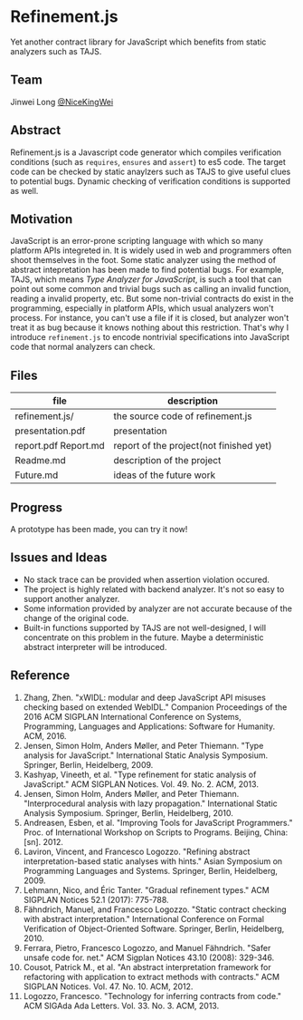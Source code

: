 # Refinement.js 


Yet another contract library for JavaScript which benefits from static analyzers such as TAJS.


## Team

Jinwei Long [@NiceKingWei](https://github.com/NiceKingWei)

## Abstract

Refinement.js is a Javascript code generator which compiles verification conditions (such as `requires`, `ensures` and `assert`) to es5 code. The target code can be checked by static anaylzers such as TAJS to give useful clues to potential bugs. Dynamic checking of verification conditions is supported as well.

## Motivation

JavaScript is an error-prone scripting language with which so many platform APIs integreted in. It is widely used in web and programmers often shoot themselves in the foot. Some static analyzer using the method of abstract intepretation has been made to find potential bugs. For example, TAJS, which means *Type Analyzer for JavaScript*, is such a tool that can point out some common and trivial bugs such as calling an invalid function, reading a invalid property, etc. But some non-trivial contracts do exist in the programming, especially in platform APIs, which usual analyzers won't process. For instance, you can't use a file if it is closed, but analyzer won't treat it as bug because it knows nothing about this restriction. That's why I introduce `refinement.js` to encode nontrivial specifications into JavaScript code that normal analyzers can check.

## Files

|file|description|
|------|---------|
|refinement.js/ | the source code of refinement.js|
|presentation.pdf | presentation|
|report.pdf Report.md | report of the project(not finished yet)|
|Readme.md | description of the project|
|Future.md | ideas of the future work|

## Progress

A prototype has been made, you can try it now!


## Issues and Ideas

* No stack trace can be provided when assertion violation occured.
* The project is highly related with backend analyzer. It's not so easy to support another analyzer.
* Some information provided by analyzer are not accurate because of the change of the original code.
* Built-in functions supported by TAJS are not well-designed, I will concentrate on this problem in the future. Maybe a deterministic abstract interpreter will be introduced.

## Reference

1. Zhang, Zhen. "xWIDL: modular and deep JavaScript API misuses checking based on extended WebIDL." Companion Proceedings of the 2016 ACM SIGPLAN International Conference on Systems, Programming, Languages and Applications: Software for Humanity. ACM, 2016.
1. Jensen, Simon Holm, Anders Møller, and Peter Thiemann. "Type analysis for JavaScript." International Static Analysis Symposium. Springer, Berlin, Heidelberg, 2009.
1. Kashyap, Vineeth, et al. "Type refinement for static analysis of JavaScript." ACM SIGPLAN Notices. Vol. 49. No. 2. ACM, 2013.
1. Jensen, Simon Holm, Anders Møller, and Peter Thiemann. "Interprocedural analysis with lazy propagation." International Static Analysis Symposium. Springer, Berlin, Heidelberg, 2010.
1. Andreasen, Esben, et al. "Improving Tools for JavaScript Programmers." Proc. of International Workshop on Scripts to Programs. Beijing, China:[sn]. 2012.
2. Laviron, Vincent, and Francesco Logozzo. "Refining abstract interpretation-based static analyses with hints." Asian Symposium on Programming Languages and Systems. Springer, Berlin, Heidelberg, 2009.
1. Lehmann, Nico, and Éric Tanter. "Gradual refinement types." ACM SIGPLAN Notices 52.1 (2017): 775-788.
1. Fähndrich, Manuel, and Francesco Logozzo. "Static contract checking with abstract interpretation." International Conference on Formal Verification of Object-Oriented Software. Springer, Berlin, Heidelberg, 2010.
1. Ferrara, Pietro, Francesco Logozzo, and Manuel Fähndrich. "Safer unsafe code for. net." ACM Sigplan Notices 43.10 (2008): 329-346.
1. Cousot, Patrick M., et al. "An abstract interpretation framework for refactoring with application to extract methods with contracts." ACM SIGPLAN Notices. Vol. 47. No. 10. ACM, 2012.
1. Logozzo, Francesco. "Technology for inferring contracts from code." ACM SIGAda Ada Letters. Vol. 33. No. 3. ACM, 2013.
